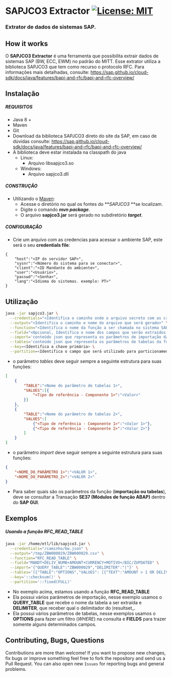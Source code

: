 # SAPJCO3 Extractor [![License: MIT](https://img.shields.io/badge/License-MIT-yellow.svg)](https://opensource.org/licenses/MIT)
### Extrator de dados de sistemas SAP. 

## How it works

O **SAPJCO3 Extractor** é uma ferramenta que possibilita extrair dados de sistemas SAP (BW, ECC, EWM) no padrão do MITT. Esse extrator utiliza a biblioteca SAPJCO3 que tem como recurso o protocolo RFC.
Para informações mais detalhadas, consulte: https://sap.github.io/cloud-sdk/docs/java/features/bapi-and-rfc/bapi-and-rfc-overview/

## Instalação

##### REQUISITOS

- Java 8 +
- Maven
- Git
- Download da biblioteca SAPJCO3 direto do site da SAP, em caso de dúvidas consulte: https://sap.github.io/cloud-sdk/docs/java/features/bapi-and-rfc/bapi-and-rfc-overview/
- A biblioteca deve estar instalada na classpath do java
	- Linux:
		- Arquivo libsapjco3.so 
	- Windows:
		- Arquivo sapjco3.dll


##### CONSTRUÇÃO

- Utilizando o [Maven](https://maven.apache.org/): 
    - Acesse o diretório no qual os fontes do **_SAPJCO3_ **se localizam.
    - Digite o comando _**mvn package**_.
    - O arquivo **sapjco3.jar** será gerado no subdiretório **_target_**.

##### CONFIGURAÇÂO

* Crie um arquivo com as credencias para acessar o ambiente SAP, este será o seu **credentials file**:

```
{
	"host":"<IP do servidor SAP>",
	"sysnr":"<Número do sistema para se conectar>",
	"client":"<ID Mandante do ambiente>",
	"user":"<Usuário>",
	"passwd":"<Senha>",
	"lang":"<Idioma do sistemas. exemplo: PT>"
}

```

## Utilização

```bash
java -jar sapjco3.jar \
  --credentials="<Identifica o caminho onde o arquivo secreto com as credenciais está localizado>" \
  --output="<Identifica o caminho e nome do arquivo que será gerado>" \
  --function="<Identifica o nome da função a ser chamada no sistema SAP, exemplo: RFC_READ_TABLE>" \
  --field="<Opcional, Identifica o nome dos campos que serão extraídos, senão for passado o processo tentará pegar os campos automaticamente>" \
  --import='conteúdo json que representa os parâmetros de importação da função desejada' \
  --tables='conteúdo json que representa os parâmetros de tabelas da função desejada ' \
  --key=<Identifica a chave primária> \
  --partition=<Identifica o campo que será utilizado para particionamento dos dados>
```

* o parâmetro _tables_ deve seguir sempre a seguinte estrutura para suas funções:
```json
[
	{
		"TABLE":"<Nome do parâmetro de tabelas 1>",
		"VALUES":[{
			"<Tipo de referência - Componente 1>":"<Valor>"
		}]
	},
	{
		"TABLE":"<Nome do parâmetro de tabelas 2>",
		"VALUES":[
			{"<Tipo de referência - Componente 1>":"<Valor 1>"},
			{"<Tipo de referência - Componente 2>":"<Valor 2>"}
		]
	}
]
```


* o parâmetro _import_ deve seguir sempre a seguinte estrutura para suas funções:
```json
{
	"<NOME_DO_PARÂMETRO 1>":"<VALOR 1>",
	"<NOME_DO_PARÂMETRO_2>":"<VALOR 2>"
}
```

* Para saber quais são os parâmetros da função (**importação ou tabelas**), deve se consultar a Transação **SE37 (Módulos de função ABAP)** dentro do **SAP GUI**.

## Exemplos

##### Usando a função RFC_READ_TABLE

```bash
java -jar /home/etl/lib/sapjco3.jar \
  --credentials="/caminho/bw.json" \
  --output="/tmp/ZBW000029/ZBW000029.csv" \
  --function="RFC_READ_TABLE" \
  --field="MANDT+DELIV_NUMB+AMOUNT+CURRENCY+MOTIVO+/BIC/ZUPDATED" \
  --import='{"QUERY_TABLE":"ZBW000029","DELIMITER":"|"}' \
  --tables='[{"TABLE":"OPTIONS","VALUES": [{"TEXT":"AMOUNT > 1 OR DELIV_NUMB = '"'"'8043143930'"'"' "}]},{"TABLE":"FIELDS","VALUES":[{"FIELDNAME":"MANDT"},{"FIELDNAME":"DELIV_NUMB"},{"FIELDNAME":"AMOUNT"},{"FIELDNAME":"CURRENCY"},{"FIELDNAME":"MOTIVO"},{"FIELDNAME":"/BIC/ZUPDATED"}]}]' \
  --key='::checksum()' \
  --partition='::fixed(FULL)'
```
* No exemplo acima, estamos usando a função **RFC_READ_TABLE**
* Ela possui vários parãmetros de importação, nesse exemplo usamos o **QUERY_TABLE** que recebe o nome da tabela a ser extraída e **DELIMITER**, que receber qual o delimitador do )resultset_.
* Ela possui vários parâmetros de tabelas, nesse exemplos usamos o **OPTIONS** para fazer um filtro (_WHERE_) na consulta e **FIELDS** para trazer somente alguns determinados campos.


## Contributing, Bugs, Questions
Contributions are more than welcome! If you want to propose new changes, fix bugs or improve something feel free to fork the repository and send us a Pull Request. You can also open new `Issues` for reporting bugs and general problems.
